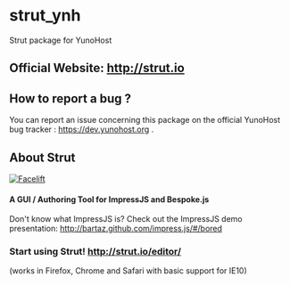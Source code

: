 strut_ynh
===============

Strut package for YunoHost

## Official Website: http://strut.io 

## How to report a bug ?

You can report an issue concerning this package on the official YunoHost bug tracker : https://dev.yunohost.org .

## About Strut

[![Facelift](https://f.cloud.github.com/assets/1009003/515405/f1003c6a-be74-11e2-84b9-14776c652afb.png)](http://strut.io)

#### A GUI / Authoring Tool for ImpressJS and Bespoke.js ####

Don't know what ImpressJS is?  Check out the ImpressJS demo presentation: http://bartaz.github.com/impress.js/#/bored

### Start using Strut! http://strut.io/editor/
(works in Firefox, Chrome and Safari with basic support for IE10)

